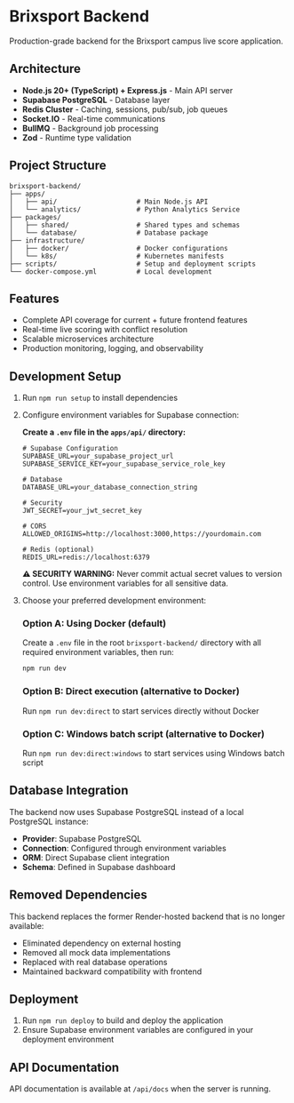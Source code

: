 # Brixsport Backend

Production-grade backend for the Brixsport campus live score application.

## Architecture

- **Node.js 20+ (TypeScript) + Express.js** - Main API server
- **Supabase PostgreSQL** - Database layer
- **Redis Cluster** - Caching, sessions, pub/sub, job queues
- **Socket.IO** - Real-time communications
- **BullMQ** - Background job processing
- **Zod** - Runtime type validation

## Project Structure

```
brixsport-backend/
├── apps/
│   ├── api/                    # Main Node.js API
│   └── analytics/              # Python Analytics Service
├── packages/
│   ├── shared/                 # Shared types and schemas
│   └── database/               # Database package
├── infrastructure/
│   ├── docker/                 # Docker configurations
│   └── k8s/                    # Kubernetes manifests
├── scripts/                    # Setup and deployment scripts
└── docker-compose.yml          # Local development
```

## Features

- Complete API coverage for current + future frontend features
- Real-time live scoring with conflict resolution
- Scalable microservices architecture
- Production monitoring, logging, and observability

## Development Setup

1. Run `npm run setup` to install dependencies
2. Configure environment variables for Supabase connection:

   **Create a `.env` file in the `apps/api/` directory:**
   ```env
   # Supabase Configuration
   SUPABASE_URL=your_supabase_project_url
   SUPABASE_SERVICE_KEY=your_supabase_service_role_key

   # Database
   DATABASE_URL=your_database_connection_string

   # Security
   JWT_SECRET=your_jwt_secret_key

   # CORS
   ALLOWED_ORIGINS=http://localhost:3000,https://yourdomain.com

   # Redis (optional)
   REDIS_URL=redis://localhost:6379
   ```

   **⚠️ SECURITY WARNING:** Never commit actual secret values to version control. Use environment variables for all sensitive data.

3. Choose your preferred development environment:

   ### Option A: Using Docker (default)
   Create a `.env` file in the root `brixsport-backend/` directory with all required environment variables, then run:
   ```bash
   npm run dev
   ```

   ### Option B: Direct execution (alternative to Docker)
   Run `npm run dev:direct` to start services directly without Docker

   ### Option C: Windows batch script (alternative to Docker)
   Run `npm run dev:direct:windows` to start services using Windows batch script

## Database Integration

The backend now uses Supabase PostgreSQL instead of a local PostgreSQL instance:
- **Provider**: Supabase PostgreSQL
- **Connection**: Configured through environment variables
- **ORM**: Direct Supabase client integration
- **Schema**: Defined in Supabase dashboard

## Removed Dependencies

This backend replaces the former Render-hosted backend that is no longer available:
- Eliminated dependency on external hosting
- Removed all mock data implementations
- Replaced with real database operations
- Maintained backward compatibility with frontend

## Deployment

1. Run `npm run deploy` to build and deploy the application
2. Ensure Supabase environment variables are configured in your deployment environment

## API Documentation

API documentation is available at `/api/docs` when the server is running.